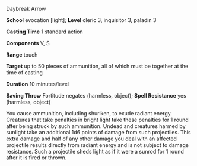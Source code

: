 Daybreak Arrow

**School** evocation [light]; **Level** cleric 3, inquisitor 3, paladin 3

**Casting Time** 1 standard action

**Components** V, S

**Range** touch

**Target** up to 50 pieces of ammunition, all of which must be together at the time of casting

**Duration** 10 minutes/level

**Saving Throw** Fortitude negates (harmless, object); **Spell Resistance** yes (harmless, object)

You cause ammunition, including shuriken, to exude radiant energy. Creatures that take penalties in bright light take these penalties for 1 round after being struck by such ammunition. Undead and creatures harmed by sunlight take an additional 1d6 points of damage from such projectiles. This extra damage and half of any other damage you deal with an affected projectile results directly from radiant energy and is not subject to damage resistance. Such a projectile sheds light as if it were a sunrod for 1 round after it is fired or thrown.

